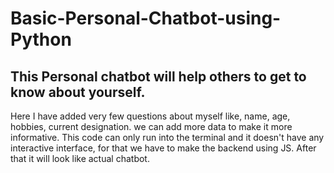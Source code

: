 # Basic-Personal-Chatbot-using-Python

## This Personal chatbot will help others to get to know about yourself.
Here I have added very few questions about myself like, name, age, hobbies, current designation. we can add more data to make it more informative. This code can only run into the terminal and it doesn't have any interactive interface, for that we have to make the backend using JS. After that it will look like actual chatbot. 
